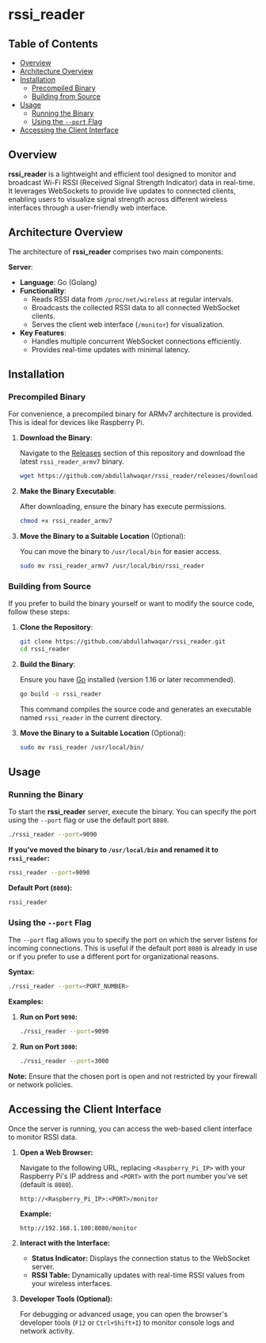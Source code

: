 # rssi_reader

## Table of Contents

- [Overview](#overview)
- [Architecture Overview](#architecture-overview)
- [Installation](#installation)
  - [Precompiled Binary](#precompiled-binary)
  - [Building from Source](#building-from-source)
- [Usage](#usage)
  - [Running the Binary](#running-the-binary)
  - [Using the `--port` Flag](#using-the-port-flag)
- [Accessing the Client Interface](#accessing-the-client-interface)

## Overview

**rssi_reader** is a lightweight and efficient tool designed to monitor and broadcast Wi-Fi RSSI (Received Signal Strength Indicator) data in real-time. It leverages WebSockets to provide live updates to connected clients, enabling users to visualize signal strength across different wireless interfaces through a user-friendly web interface.

## Architecture Overview

The architecture of **rssi_reader** comprises two main components:

**Server**:

- **Language**: Go (Golang)
- **Functionality**:
  - Reads RSSI data from `/proc/net/wireless` at regular intervals.
  - Broadcasts the collected RSSI data to all connected WebSocket clients.
  - Serves the client web interface (`/monitor`) for visualization.
- **Key Features**:
  - Handles multiple concurrent WebSocket connections efficiently.
  - Provides real-time updates with minimal latency.

## Installation

### Precompiled Binary

For convenience, a precompiled binary for ARMv7 architecture is provided. This is ideal for devices like Raspberry Pi.

1. **Download the Binary**:

   Navigate to the [Releases](https://github.com/abdullahwaqar/rssi_reader/releases) section of this repository and download the latest `rssi_reader_armv7` binary.

   ```bash
   wget https://github.com/abdullahwaqar/rssi_reader/releases/download/v1.0.0/rssi_reader_armv7
   ```

2. **Make the Binary Executable**:

   After downloading, ensure the binary has execute permissions.

   ```bash
   chmod +x rssi_reader_armv7
   ```

3. **Move the Binary to a Suitable Location** (Optional):

   You can move the binary to `/usr/local/bin` for easier access.

   ```bash
   sudo mv rssi_reader_armv7 /usr/local/bin/rssi_reader
   ```

### Building from Source

If you prefer to build the binary yourself or want to modify the source code, follow these steps:

1. **Clone the Repository**:

   ```bash
   git clone https://github.com/abdullahwaqar/rssi_reader.git
   cd rssi_reader
   ```

2. **Build the Binary**:

   Ensure you have [Go](https://golang.org/dl/) installed (version 1.16 or later recommended).

   ```bash
   go build -o rssi_reader
   ```

   This command compiles the source code and generates an executable named `rssi_reader` in the current directory.

3. **Move the Binary to a Suitable Location** (Optional):

   ```bash
   sudo mv rssi_reader /usr/local/bin/
   ```

## Usage

### Running the Binary

To start the **rssi_reader** server, execute the binary. You can specify the port using the `--port` flag or use the default port `8080`.

```bash
./rssi_reader --port=9090
```

**If you've moved the binary to `/usr/local/bin` and renamed it to `rssi_reader`:**

```bash
rssi_reader --port=9090
```

**Default Port (`8080`):**

```bash
rssi_reader
```

### Using the `--port` Flag

The `--port` flag allows you to specify the port on which the server listens for incoming connections. This is useful if the default port `8080` is already in use or if you prefer to use a different port for organizational reasons.

**Syntax:**

```bash
./rssi_reader --port=<PORT_NUMBER>
```

**Examples:**

1. **Run on Port `9090`:**

   ```bash
   ./rssi_reader --port=9090
   ```

2. **Run on Port `3000`:**

   ```bash
   ./rssi_reader --port=3000
   ```

**Note:** Ensure that the chosen port is open and not restricted by your firewall or network policies.

## Accessing the Client Interface

Once the server is running, you can access the web-based client interface to monitor RSSI data.

1. **Open a Web Browser:**

   Navigate to the following URL, replacing `<Raspberry_Pi_IP>` with your Raspberry Pi's IP address and `<PORT>` with the port number you've set (default is `8080`).

   ```
   http://<Raspberry_Pi_IP>:<PORT>/monitor
   ```

   **Example:**

   ```
   http://192.168.1.100:8080/monitor
   ```

2. **Interact with the Interface:**

   - **Status Indicator:** Displays the connection status to the WebSocket server.
   - **RSSI Table:** Dynamically updates with real-time RSSI values from your wireless interfaces.

3. **Developer Tools (Optional):**

   For debugging or advanced usage, you can open the browser's developer tools (`F12` or `Ctrl+Shift+I`) to monitor console logs and network activity.

